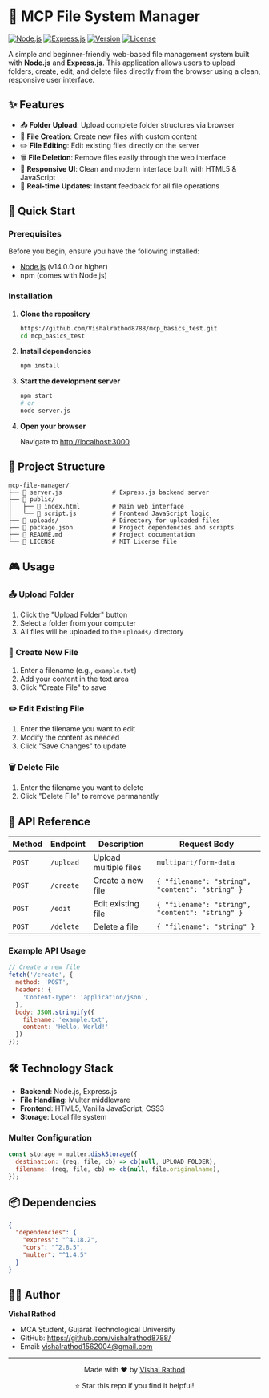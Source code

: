 # 📂 MCP File System Manager

[![Node.js](https://img.shields.io/badge/Node.js-18.x-green?logo=node.js)](https://nodejs.org/)
[![Express.js](https://img.shields.io/badge/Express.js-4.18.2-lightgrey?logo=express)](https://expressjs.com/)
[![Version](https://img.shields.io/badge/version-1.0.0-brightgreen)](https://github.com/your-username/mcp-file-manager)
[![License](https://img.shields.io/badge/license-MIT-blue)](LICENSE)

A simple and beginner-friendly web-based file management system built with **Node.js** and **Express.js**. This application allows users to upload folders, create, edit, and delete files directly from the browser using a clean, responsive user interface.


## ✨ Features

- 📤 **Folder Upload**: Upload complete folder structures via browser
- 📝 **File Creation**: Create new files with custom content
- ✏️ **File Editing**: Edit existing files directly on the server
- 🗑️ **File Deletion**: Remove files easily through the web interface
- 🎨 **Responsive UI**: Clean and modern interface built with HTML5 & JavaScript
- 🔄 **Real-time Updates**: Instant feedback for all file operations

## 🚀 Quick Start

### Prerequisites

Before you begin, ensure you have the following installed:

- [Node.js](https://nodejs.org/) (v14.0.0 or higher)
- npm (comes with Node.js)

### Installation

1. **Clone the repository**
   ```bash
   https://github.com/Vishalrathod8788/mcp_basics_test.git
   cd mcp_basics_test
   ```

2. **Install dependencies**
   ```bash
   npm install
   ```

3. **Start the development server**
   ```bash
   npm start
   # or
   node server.js
   ```

4. **Open your browser**
   
   Navigate to [http://localhost:3000](http://localhost:3000)

## 📁 Project Structure

```
mcp-file-manager/
├── 📄 server.js              # Express.js backend server
├── 📁 public/
│   ├── 📄 index.html         # Main web interface
│   └── 📄 script.js          # Frontend JavaScript logic
├── 📁 uploads/               # Directory for uploaded files
├── 📄 package.json           # Project dependencies and scripts
├── 📄 README.md              # Project documentation
└── 📄 LICENSE                # MIT License file
```

## 🎮 Usage

### 📤 Upload Folder
1. Click the "Upload Folder" button
2. Select a folder from your computer
3. All files will be uploaded to the `uploads/` directory

### 📝 Create New File
1. Enter a filename (e.g., `example.txt`)
2. Add your content in the text area
3. Click "Create File" to save

### ✏️ Edit Existing File
1. Enter the filename you want to edit
2. Modify the content as needed
3. Click "Save Changes" to update

### 🗑️ Delete File
1. Enter the filename you want to delete
2. Click "Delete File" to remove permanently

## 🔌 API Reference

| Method | Endpoint | Description | Request Body |
|--------|----------|-------------|--------------|
| `POST` | `/upload` | Upload multiple files | `multipart/form-data` |
| `POST` | `/create` | Create a new file | `{ "filename": "string", "content": "string" }` |
| `POST` | `/edit` | Edit existing file | `{ "filename": "string", "content": "string" }` |
| `POST` | `/delete` | Delete a file | `{ "filename": "string" }` |

### Example API Usage

```javascript
// Create a new file
fetch('/create', {
  method: 'POST',
  headers: {
    'Content-Type': 'application/json',
  },
  body: JSON.stringify({
    filename: 'example.txt',
    content: 'Hello, World!'
  })
});
```

## 🛠️ Technology Stack

- **Backend**: Node.js, Express.js
- **File Handling**: Multer middleware
- **Frontend**: HTML5, Vanilla JavaScript, CSS3
- **Storage**: Local file system


### Multer Configuration

```javascript
const storage = multer.diskStorage({
  destination: (req, file, cb) => cb(null, UPLOAD_FOLDER),
  filename: (req, file, cb) => cb(null, file.originalname),
});
```

## 📦 Dependencies

```json
{
  "dependencies": {
    "express": "^4.18.2",
    "cors": "^2.8.5",
    "multer": "^1.4.5"
  }
}
```


## 👨‍💻 Author

**Vishal Rathod**
- MCA Student, Gujarat Technological University
- GitHub: https://github.com/vishalrathod8788/
- Email: vishalrathod1562004@gmail.com


---

<div align="center">
  <p>Made with ❤️ by <a href="https://github.com/vishalrathod8788/">Vishal Rathod</a></p>
  <p>⭐ Star this repo if you find it helpful!</p>
</div>
